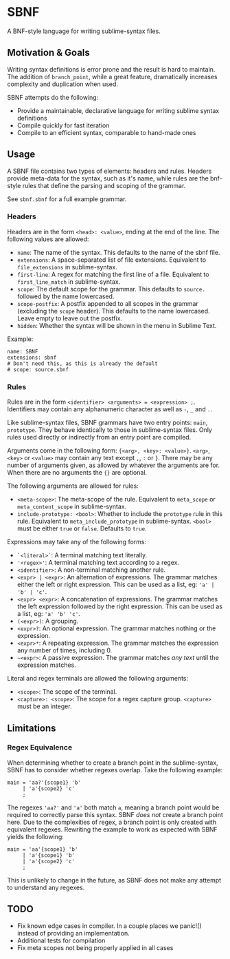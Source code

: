 # SBNF

A BNF-style language for writing sublime-syntax files.

## Motivation & Goals

Writing syntax definitions is error prone and the result is hard to maintain.
The addition of `branch_point`, while a great feature, dramatically increases
complexity and duplication when used.

SBNF attempts do the following:
* Provide a maintainable, declarative language for writing sublime syntax
  definitions
* Compile quickly for fast iteration
* Compile to an efficient syntax, comparable to hand-made ones

## Usage

A SBNF file contains two types of elements: headers and rules. Headers provide
meta-data for the syntax, such as it's name, while rules are the bnf-style rules
that define the parsing and scoping of the grammar.

See `sbnf.sbnf` for a full example grammar.

### Headers

Headers are in the form `<head>: <value>`, ending at the end of the line. The
following values are allowed:

* `name`: The name of the syntax. This defaults to the name of the sbnf file.
* `extensions`: A space-separated list of file extensions. Equivalent to
  `file_extensions` in sublime-syntax.
* `first-line`: A regex for matching the first line of a file. Equivalent to
  `first_line_match` in sublime-syntax.
* `scope`: The default scope for the grammar. This defaults to `source.`
  followed by the name lowercased.
* `scope-postfix`: A postfix appended to all scopes in the grammar (excluding
  the `scope` header). This defaults to the name lowercased. Leave empty to
  leave out the postfix.
* `hidden`: Whether the syntax will be shown in the menu in Sublime Text.

Example:

```
name: SBNF
extensions: sbnf
# Don't need this, as this is already the default
# scope: source.sbnf
```

### Rules

Rules are in the form `<identifier> <arguments> = <expression> ;`.
Identifiers may contain any alphanumeric character as well as `-`, `_` and `.`.

Like sublime-syntax files, SBNF grammars have two entry points: `main`,
`prototype`. They behave identically to those in sublime-syntax files. Only
rules used directly or indirectly from an entry point are compiled.

Arguments come in the following form: `{<arg>, <key>: <value>}`. `<arg>`,
`<key>` or `<value>` may contain any text except `,`, `:` or `}`. There may be
any number of arguments given, as allowed by whatever the arguments are for.
When there are no arguments the `{}` are optional.

The following arguments are allowed for rules:

* `<meta-scope>`: The meta-scope of the rule. Equivalent to `meta_scope` or
  `meta_content_scope` in sublime-syntax.
* `include-prototype: <bool>`: Whether to include the `prototype` rule in this
  rule. Equivalent to `meta_include_prototype` in sublime-syntax. `<bool>` must
  be either `true` or `false`. Defaults to `true`.

Expressions may take any of the following forms:

* `` `<literal>` ``: A terminal matching text literally.
* `'<regex>'`: A terminal matching text according to a regex.
* `<identifier>`: A non-terminal matching another rule.
* `<expr> | <expr>`: An alternation of expressions. The grammar matches either
  the left or right expression. This can be used as a list, eg:
  `'a' | 'b' | 'c'`.
* `<expr> <expr>`: A concatenation of expressions. The grammar matches the left
  expression followed by the right expression. This can be used as a list, eg:
  `'a' 'b' 'c'`.
* `(<expr>)`: A grouping.
* `<expr>?`: An optional expression. The grammar matches nothing or the
  expression.
* `<expr>*`: A repeating expression. The grammar matches the expression any
  number of times, including 0.
* `~<expr>`: A passive expression. The grammar matches *any text* until the
  expression matches.

Literal and regex terminals are allowed the following arguments:

* `<scope>`: The scope of the terminal.
* `<capture>: <scope>`: The scope for a regex capture group. `<capture>` must be
  an integer.

## Limitations

### Regex Equivalence

When determining whether to create a branch point in the sublime-syntax, SBNF
has to consider whether regexes overlap. Take the following example:

```
main = 'aa?'{scope1} 'b'
     | 'a'{scope2} 'c'
     ;
```

The regexes `'aa?'` and `'a'` both match `a`, meaning a branch point would be
required to correctly parse this syntax. SBNF *does not* create a branch point
here. Due to the complexities of regex, a branch point is only created with
equivalent regexes. Rewriting the example to work as expected with SBNF yields
the following:

```
main = 'aa'{scope1} 'b'
     | 'a'{scope1} 'b'
     | 'a'{scope2} 'c'
     ;
```

This is unlikely to change in the future, as SBNF does not make any attempt to
understand any regexes.

## TODO

* Fix known edge cases in compiler. In a couple places we panic!() instead of
  providing an implementation.
* Additional tests for compilation
* Fix meta scopes not being properly applied in all cases
